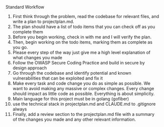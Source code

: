 Standard Workflow
1. First think through the problem, read the codebase for relevant files, and write a plan to projectplan.md.
2. The plan should have a list of todo items that you can check off as you complete them
3. Before you begin working, check in with me and I will verify the plan.
4. Then, begin working on the todo items, marking them as complete as you go.
5. Please every step of the way just give me a high level explanation of what changes you made
6. Follow the OWASP Secure Coding Practice and build in secure by design approach
7. Go through the codebase and identify potential and known vulnerabilities that can be exploited and fix it
8. Make every task and code change you do as simple as possible. We want to avoid making any massive or complex changes. Every change should impact as little code as possible. Everything is about simplicity.
9. Main language for this project must be in golang (gofiber)
10. use the technical stack in projectplan.md and CLAUDE.md to .gitignore always
11. Finally, add a review section to the projectplan.md file with a summary of the changes you made and any other relevant information.